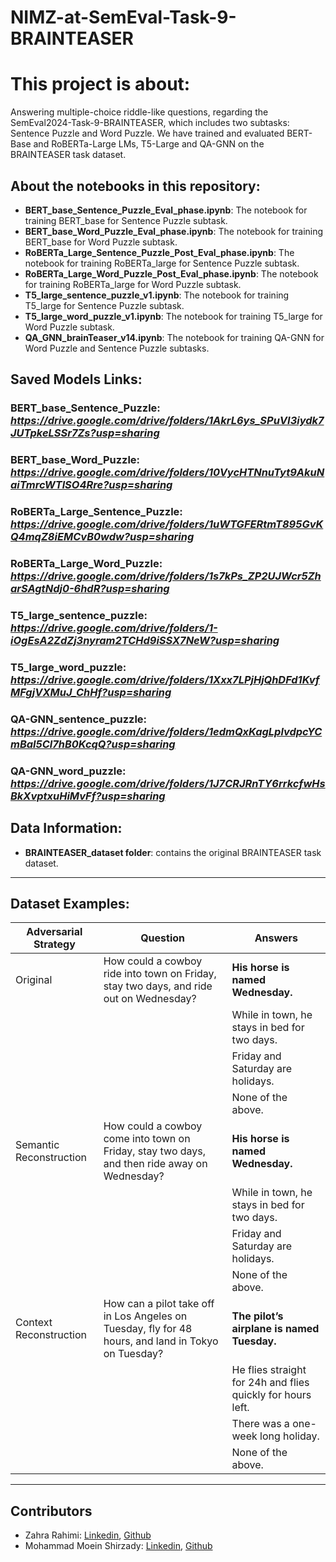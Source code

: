# NIMZ-at-SemEval-Task-9-BRAINTEASER

# This project is about:
Answering multiple-choice riddle-like questions, regarding the SemEval2024-Task-9-BRAINTEASER, which includes two subtasks: Sentence Puzzle and Word Puzzle.
We have trained and evaluated BERT-Base and RoBERTa-Large LMs, T5-Large and QA-GNN on the BRAINTEASER task dataset.

## About the notebooks in this repository:
- **BERT_base_Sentence_Puzzle_Eval_phase.ipynb**: The notebook for training BERT_base for Sentence Puzzle subtask.
- **BERT_base_Word_Puzzle_Eval_phase.ipynb**: The notebook for training BERT_base for Word Puzzle subtask.
- **RoBERTa_Large_Sentence_Puzzle_Post_Eval_phase.ipynb**: The notebook for training RoBERTa_large for Sentence Puzzle subtask.
- **RoBERTa_Large_Word_Puzzle_Post_Eval_phase.ipynb**: The notebook for training RoBERTa_large for Word Puzzle subtask.
- **T5_large_sentence_puzzle_v1.ipynb**: The notebook for training T5_large for Sentence Puzzle subtask.
- **T5_large_word_puzzle_v1.ipynb**: The notebook for training T5_large for Word Puzzle subtask.
- **QA_GNN_brainTeaser_v14.ipynb**: The notebook for training QA-GNN for Word Puzzle and Sentence Puzzle subtasks.


## Saved Models Links:
### BERT_base_Sentence_Puzzle: *https://drive.google.com/drive/folders/1AkrL6ys_SPuVI3iydk7JUTpkeLSSr7Zs?usp=sharing*

### BERT_base_Word_Puzzle: *https://drive.google.com/drive/folders/10VycHTNnuTyt9AkuNaiTmrcWTlSO4Rre?usp=sharing*

### RoBERTa_Large_Sentence_Puzzle: *https://drive.google.com/drive/folders/1uWTGFERtmT895GvKQ4mqZ8iEMCvB0wdw?usp=sharing*

### RoBERTa_Large_Word_Puzzle: *https://drive.google.com/drive/folders/1s7kPs_ZP2UJWcr5ZharSAgtNdj0-6hdR?usp=sharing*

### T5_large_sentence_puzzle: *https://drive.google.com/drive/folders/1-iOgEsA2ZdZj3nyram2TCHd9iSSX7NeW?usp=sharing*

### T5_large_word_puzzle: *https://drive.google.com/drive/folders/1Xxx7LPjHjQhDFd1KvfMFgjVXMuJ_ChHf?usp=sharing*

### QA-GNN_sentence_puzzle: *https://drive.google.com/drive/folders/1edmQxKagLplvdpcYCmBal5Cl7hB0KcqQ?usp=sharing*

### QA-GNN_word_puzzle: *https://drive.google.com/drive/folders/1J7CRJRnTY6rrkcfwHsBkXvptxuHiMvFf?usp=sharing*


## Data Information:
- **BRAINTEASER_dataset folder**: contains the original BRAINTEASER task dataset.


---------------------------------------
## Dataset Examples:

| Adversarial Strategy | Question | Answers |
|----------|----------|-------------------------------------------------------------------|
| Original    | How could a cowboy ride into town on Friday, stay two days, and ride out on Wednesday? | **His horse is named Wednesday.**|
|          | |  While in town, he stays in bed for two days. |
|          | | Friday and Saturday are holidays.|
|          | | None of the above.|
| Semantic Reconstruction  | How could a cowboy come into town on Friday, stay two days, and then ride away on Wednesday? | **His horse is named Wednesday.**|
|          | |  While in town, he stays in bed for two days. |
|          | | Friday and Saturday are holidays.|
|          | | None of the above.|
| Context Reconstruction  | How can a pilot take off in Los Angeles on Tuesday, fly for 48 hours, and land in Tokyo on Tuesday? | **The pilot’s airplane is named Tuesday.**|
|          | | He flies straight for 24h and flies quickly for hours left. |
|          | | There was a one-week long holiday.|
|          | | None of the above.|


------------------

## Contributors
- Zahra Rahimi: [Linkedin](https://www.linkedin.com/in/zahra-rahimi-7a089115b/), [Github](https://github.com/z-rahimi-r)
- Mohammad Moein Shirzady: [Linkedin](https://www.linkedin.com/in/shirzady/), [Github](https://github.com/shirzady1934)




